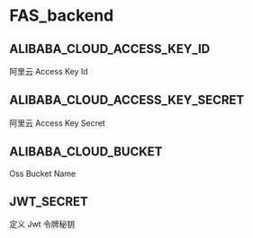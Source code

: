# FAS_backend

## ALIBABA_CLOUD_ACCESS_KEY_ID
阿里云 Access Key Id

## ALIBABA_CLOUD_ACCESS_KEY_SECRET
阿里云 Access Key Secret

## ALIBABA_CLOUD_BUCKET
Oss Bucket Name

## JWT_SECRET
定义 Jwt 令牌秘钥